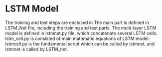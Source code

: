 # LSTM Model

The training and test steps are enclosed in The main part is defined in LSTM_Net file, including the training and test parts. The multi-layer LSTM model is defined in lstmnet.py file, which concatenate several LSTM cells. lstm_cell.py is consisted of main mathmatic equations of LSTM model. lstmcell.py is the fundamental script which can be called by lstmnet, and lstmnet is called by LSTM_net.
